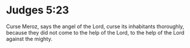 # Judges 5:23

Curse Meroz, says the angel of the Lord, curse its inhabitants thoroughly, because they did not come to the help of the Lord, to the help of the Lord against the mighty.
